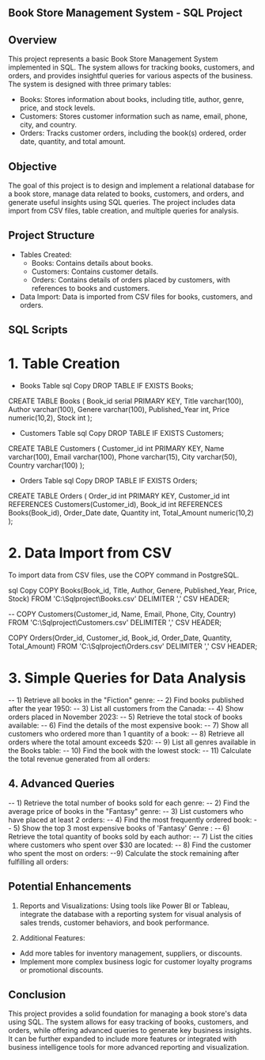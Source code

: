 ## Book Store Management System - SQL Project
## Overview
This project represents a basic Book Store Management System implemented in SQL. The system allows for tracking books, customers, and orders, and provides insightful queries for various aspects of the business. The system is designed with three primary tables:

- Books: Stores information about books, including title, author, genre, price, and stock levels.
- Customers: Stores customer information such as name, email, phone, city, and country.
- Orders: Tracks customer orders, including the book(s) ordered, order date, quantity, and total amount.
## Objective
The goal of this project is to design and implement a relational database for a book store, manage data related to books, customers, and orders, and generate useful insights using SQL queries. The project includes data import from CSV files, table creation, and multiple queries for analysis.

## Project Structure
- Tables Created:
  - Books: Contains details about books.
  - Customers: Contains customer details.
  - Orders: Contains details of orders placed by customers, with references to books and 
   customers.
- Data Import: Data is imported from CSV files for books, customers, and orders.
## SQL Scripts
# 1. Table Creation
- Books Table
sql
Copy
DROP TABLE IF EXISTS Books;

CREATE TABLE Books (
    Book_id serial PRIMARY KEY,
    Title varchar(100),
    Author varchar(100),
    Genere varchar(100),
    Published_Year int,
    Price numeric(10,2),
    Stock int
);
- Customers Table
sql
Copy
DROP TABLE IF EXISTS Customers;

CREATE TABLE Customers (
    Customer_id int PRIMARY KEY,
    Name varchar(100),
    Email varchar(100),
    Phone varchar(15),
    City varchar(50),
    Country varchar(100)
);
- Orders Table
sql
Copy
DROP TABLE IF EXISTS Orders;

CREATE TABLE Orders (
    Order_id int PRIMARY KEY,
    Customer_id int REFERENCES Customers(Customer_id),
    Book_id int REFERENCES Books(Book_id),
    Order_Date date,
    Quantity int,
    Total_Amount numeric(10,2)
);
# 2. Data Import from CSV
 To import data from CSV files, use the COPY command in PostgreSQL.

sql
Copy
COPY Books(Book_id, Title, Author, Genere, Published_Year, Price, Stock)
FROM 'C:\Sqlproject\Books.csv' 
DELIMITER ',' CSV HEADER;

-- COPY Customers(Customer_id, Name, Email, Phone, City, Country)
   FROM 'C:\Sqlproject\Customers.csv' 
   DELIMITER ',' CSV HEADER;

COPY Orders(Order_id, Customer_id, Book_id, Order_Date, Quantity, Total_Amount)
FROM 'C:\Sqlproject\Orders.csv' 
DELIMITER ',' CSV HEADER;
# 3. Simple Queries for Data Analysis
-- 1) Retrieve all books in the "Fiction" genre:
-- 2) Find books published after the year 1950:
-- 3) List all customers from the Canada:
-- 4) Show orders placed in November 2023:
-- 5) Retrieve the total stock of books available:
-- 6) Find the details of the most expensive book:
-- 7) Show all customers who ordered more than 1 quantity of a book:
-- 8) Retrieve all orders where the total amount exceeds $20:
-- 9) List all genres available in the Books table:
-- 10) Find the book with the lowest stock:
-- 11) Calculate the total revenue generated from all orders:



## 4. Advanced Queries

-- 1) Retrieve the total number of books sold for each genre:
-- 2) Find the average price of books in the "Fantasy" genre:
-- 3) List customers who have placed at least 2 orders:
-- 4) Find the most frequently ordered book:
-- 5) Show the top 3 most expensive books of 'Fantasy' Genre :
-- 6) Retrieve the total quantity of books sold by each author:
-- 7) List the cities where customers who spent over $30 are located:
-- 8) Find the customer who spent the most on orders:
--9) Calculate the stock remaining after fulfilling all orders:

## Potential Enhancements
1. Reports and Visualizations: Using tools like Power BI or Tableau, integrate the database with a reporting system for visual analysis of sales trends, customer behaviors, and book performance.

2. Additional Features:

- Add more tables for inventory management, suppliers, or discounts.
- Implement more complex business logic for customer loyalty programs or promotional discounts.
## Conclusion
This project provides a solid foundation for managing a book store's data using SQL. The system allows for easy tracking of books, customers, and orders, while offering advanced queries to generate key business insights. It can be further expanded to include more features or integrated with business intelligence tools for more advanced reporting and visualization.


